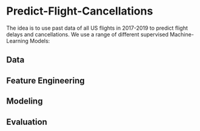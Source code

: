 # Predict-Flight-Cancellations

The idea is to use past data of all US flights in 2017-2019 to predict flight delays and cancellations.
We use a range of different supervised Machine-Learning Models:

## Data

## Feature Engineering

## Modeling

## Evaluation
